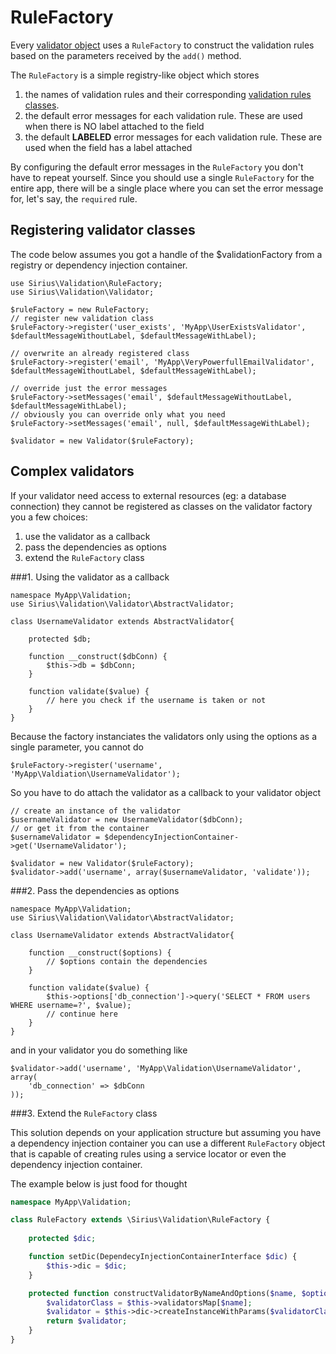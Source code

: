 # RuleFactory

Every [validator object](validator.md) uses a `RuleFactory` to construct the validation rules based on the parameters received by the `add()` method.

The `RuleFactory` is a simple registry-like object which stores

1. the names of validation rules and their corresponding [validation rules classes](rules.md).
2. the default error messages for each validation rule. These are used when there is NO label attached to the field
3. the default **LABELED** error messages for each validation rule. These are used when the field has a label attached

By configuring the default error messages in the `RuleFactory` you don't have to repeat yourself. Since you should use a single `RuleFactory` for the entire app, there will be a single place where you can set the error message for, let's say, the `required` rule.

## Registering validator classes

The code below assumes you got a handle of the $validationFactory from a registry or dependency injection container.

```
use Sirius\Validation\RuleFactory;
use Sirius\Validation\Validator;

$ruleFactory = new RuleFactory;
// register new validation class
$ruleFactory->register('user_exists', 'MyApp\UserExistsValidator', $defaultMessageWithoutLabel, $defaultMessageWithLabel);

// overwrite an already registered class
$ruleFactory->register('email', 'MyApp\VeryPowerfullEmailValidator', $defaultMessageWithoutLabel, $defaultMessageWithLabel);

// override just the error messages
$ruleFactory->setMessages('email', $defaultMessageWithoutLabel, $defaultMessageWithLabel);
// obviously you can override only what you need
$ruleFactory->setMessages('email', null, $defaultMessageWithLabel);

$validator = new Validator($ruleFactory);
```

## Complex validators

If your validator need access to external resources (eg: a database connection) they cannot be registered as classes on the validator factory you a few choices: 

1. use the validator as a callback
2. pass the dependencies as options
3. extend the `RuleFactory` class

###1. Using the validator as a callback 

```
namespace MyApp\Validation;
use Sirius\Validation\Validator\AbstractValidator;

class UsernameValidator extends AbstractValidator{
	
	protected $db;

	function __construct($dbConn) {
		$this->db = $dbConn;
	}

	function validate($value) {
		// here you check if the username is taken or not
	}
}
```

Because the factory instanciates the validators only using the options as a single parameter, you cannot do 

```
$ruleFactory->register('username', 'MyApp\Valdiation\UsernameValidator');
```

So you have to do attach the validator as a callback to your validator object

```
// create an instance of the validator
$usernameValidator = new UsernameValidator($dbConn);
// or get it from the container
$usernameValidator = $dependencyInjectionContainer->get('UsernameValidator');

$validator = new Validator($ruleFactory);
$validator->add('username', array($usernameValidator, 'validate'));
```

###2. Pass the dependencies as options

```
namespace MyApp\Validation;
use Sirius\Validation\Validator\AbstractValidator;

class UsernameValidator extends AbstractValidator{
	
	function __construct($options) {
		// $options contain the dependencies
	}

	function validate($value) {
		$this->options['db_connection']->query('SELECT * FROM users WHERE username=?', $value);
		// continue here
	}
}
```

and in your validator you do something like

```
$validator->add('username', 'MyApp\Validation\UsernameValidator', array(
	'db_connection' => $dbConn
));
```

###3. Extend the `RuleFactory` class

This solution depends on your application structure but assuming you have a dependency injection container you can use a different `RuleFactory` object that is capable of creating rules using a service locator or even the dependency injection container.

The example below is just food for thought

```php
namespace MyApp\Validation;

class RuleFactory extends \Sirius\Validation\RuleFactory {
	
	protected $dic;

	function setDic(DependecyInjectionContainerInterface $dic) {
		$this->dic = $dic;
	}

	protected function constructValidatorByNameAndOptions($name, $options) {
		$validatorClass = $this->validatorsMap[$name];
		$validator = $this->dic->createInstanceWithParams($validatorClass, array($options));
		return $validator;
	}
}
```
